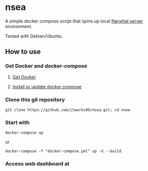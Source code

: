 # nsea

A simple docker compose script that spins up local [Narwhal server](https://github.com/itworks99/narwhal) environment.

Tested with Debian/Ubuntu.

## How to use

### Get Docker and docker-compose

1. [Get Docker](https://docs.docker.com/install/)

2. [Install or update docker compose](https://docs.docker.com/compose/install/)

### Clone this git repository

    git clone https://github.com/itworks99/nsea.git; cd nsea

### Start with

    docker-compose up

or

    docker-compose -f "docker-compose.yml" up -d --build

### Access web dashboard at 
